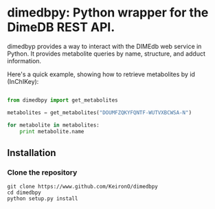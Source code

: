 # dimedbpy: Python wrapper for the DimeDB REST API.

dimedbyp provides a way to interact with the DIMEdb web service in Python. It provides metabolite queries by name, structure, and adduct information.

Here's a quick example, showing how to retrieve metabolites by id (InChIKey):

```python

from dimedbpy import get_metabolites

metabolites = get_metabolites("DOUMFZQKYFQNTF-WUTVXBCWSA-N")

for metabolite in metabolites:
    print metabolite.name

```

## Installation

### Clone the repository

```
git clone https://www.github.com/KeironO/dimedbpy
cd dimedbpy
python setup.py install
```